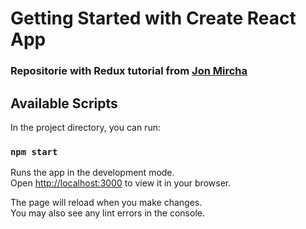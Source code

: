 # Getting Started with Create React App

### Repositorie with Redux tutorial from [Jon Mircha](https://www.youtube.com/watch?v=Ul1bjSY0J3w&list=PLvq-jIkSeTUZ5XcUw8fJPTBKEHEKPMTKk&index=94)

## Available Scripts

In the project directory, you can run:

### `npm start`

Runs the app in the development mode.\
Open [http://localhost:3000](http://localhost:3000) to view it in your browser.

The page will reload when you make changes.\
You may also see any lint errors in the console.
